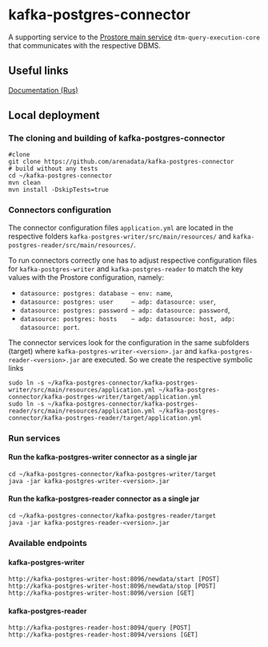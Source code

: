 # kafka-postgres-connector
A supporting service to the [Prostore main service](https://github.com/arenadata/prostore) `dtm-query-execution-core` that
communicates with the respective DBMS.

## Useful links
[Documentation (Rus)](https://arenadata.github.io/docs_prostore/getting_started/getting_started.html)

## Local deployment

### The cloning and building of kafka-postgres-connector
```shell script
#clone
git clone https://github.com/arenadata/kafka-postgres-connector
# build without any tests 
cd ~/kafka-postgres-connector
mvn clean
mvn install -DskipTests=true
```

### Connectors configuration
The connector configuration files `application.yml` are located in the respective folders
`kafka-postgres-writer/src/main/resources/` and `kafka-postgres-reader/src/main/resources/`.

To run connectors correctly one has to adjust respective configuration files for `kafka-postgres-writer` and `kafka-postgres-reader` to match the key values with the Prostore configuration, namely:
-    `datasource: postgres: database ~ env: name`,
-    `datasource: postgres: user     ~ adp: datasource: user`,
-    `datasource: postgres: password ~ adp: datasource: password`,
-    `datasource: postgres: hosts    ~ adp: datasource: host, adp: datasource: port`.

The connector services look for the configuration in the same subfolders (target) where `kafka-postgres-writer-<version>.jar` and `kafka-postgres-reader-<version>.jar` are executed.
So we create the respective symbolic links
```shell script
sudo ln -s ~/kafka-postgres-connector/kafka-postrges-writer/src/main/resources/application.yml ~/kafka-postgres-connector/kafka-postrges-writer/target/application.yml
sudo ln -s ~/kafka-postgres-connector/kafka-postrges-reader/src/main/resources/application.yml ~/kafka-postgres-connector/kafka-postrges-reader/target/application.yml
```

### Run services
#### Run the kafka-postgres-writer connector as a single jar
```shell script
cd ~/kafka-postgres-connector/kafka-postgres-writer/target
java -jar kafka-postgres-writer-<version>.jar
```
#### Run the kafka-postgres-reader connector as a single jar
```shell script
cd ~/kafka-postgres-connector/kafka-postgres-reader/target
java -jar kafka-postgres-reader-<version>.jar
```

### Available endpoints
#### kafka-postgres-writer
```shell script
http://kafka-postgres-writer-host:8096/newdata/start [POST]
http://kafka-postgres-writer-host:8096/newdata/stop [POST]
http://kafka-postgres-writer-host:8096/version [GET]
```

#### kafka-postgres-reader
```shell script
http://kafka-postgres-reader-host:8094/query [POST]
http://kafka-postgres-reader-host:8094/versions [GET]
```

